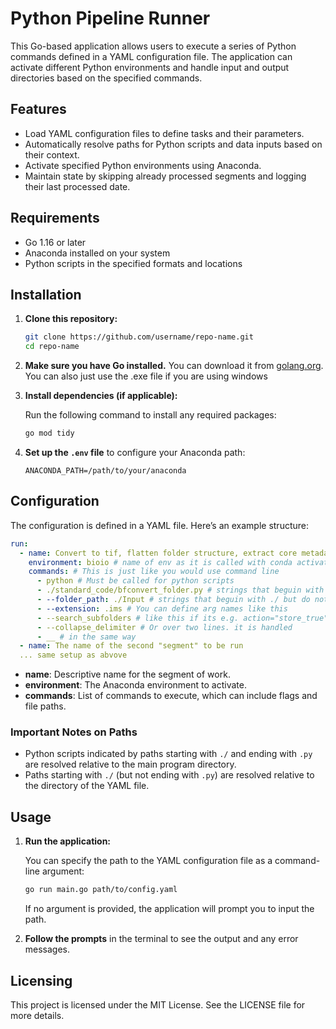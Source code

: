 # Python Pipeline Runner
This Go-based application allows users to execute a series of Python commands defined in a YAML configuration file. The application can activate different Python environments and handle input and output directories based on the specified commands.

## Features
- Load YAML configuration files to define tasks and their parameters.
- Automatically resolve paths for Python scripts and data inputs based on their context.
- Activate specified Python environments using Anaconda.
- Maintain state by skipping already processed segments and logging their last processed date.

## Requirements

- Go 1.16 or later
- Anaconda installed on your system
- Python scripts in the specified formats and locations

## Installation

1. **Clone this repository:**

   ```bash
   git clone https://github.com/username/repo-name.git
   cd repo-name
   ```

2. **Make sure you have Go installed.** You can download it from [golang.org](https://golang.org/dl/). You can also just use the .exe file if you are using windows

3. **Install dependencies (if applicable):**

   Run the following command to install any required packages:

   ```bash
   go mod tidy
   ```

4. **Set up the `.env` file** to configure your Anaconda path:

   ```plaintext
   ANACONDA_PATH=/path/to/your/anaconda
   ```

## Configuration

The configuration is defined in a YAML file. Here’s an example structure:

```yaml
run:
  - name: Convert to tif, flatten folder structure, extract core metadata
    environment: bioio # name of env as it is called with conda activate ... If you write "base" conda activate is skipped 
    commands: # This is just like you would use command line 
      - python # Must be called for python scripts
      - ./standard_code/bfconvert_folder.py # strings that beguin with ./ and end with .py are defined as relative to run_pipeline
      - --folder_path: ./Input # strings that beguin with ./ but do not end with .py are defined as relative to .yaml paths
      - --extension: .ims # You can define arg names like this
      - --search_subfolders # like this if its e.g. action="store_true"
      - --collapse_delimiter # Or over two lines. it is handled
      - __ # in the same way
  - name: The name of the second "segment" to be run
  ... same setup as abvove
```

- **name**: Descriptive name for the segment of work.
- **environment**: The Anaconda environment to activate.
- **commands**: List of commands to execute, which can include flags and file paths.

### Important Notes on Paths
- Python scripts indicated by paths starting with `./` and ending with `.py` are resolved relative to the main program directory.
- Paths starting with `./` (but not ending with `.py`) are resolved relative to the directory of the YAML file.

## Usage

1. **Run the application:**

   You can specify the path to the YAML configuration file as a command-line argument:

   ```bash
   go run main.go path/to/config.yaml
   ```

   If no argument is provided, the application will prompt you to input the path.

2. **Follow the prompts** in the terminal to see the output and any error messages.

## Licensing

This project is licensed under the MIT License. See the LICENSE file for more details.
